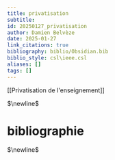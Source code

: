 ```yaml
---
title: privatisation
subtitle:
id: 20250127_privatisation
author: Damien Belvèze
date: 2025-01-27
link_citations: true
bibliography: biblio/Obsidian.bib
biblio_style: csl\ieee.csl
aliases: []
tags: []
---
```


[[Privatisation de l'enseignement]]

$\newline$
# bibliographie
$\newline$






